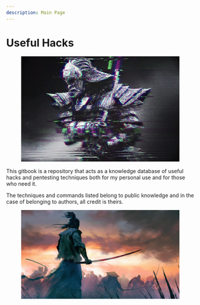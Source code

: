 ```yaml
---
description: Main Page
---
```


# Useful Hacks

<figure><img src=".gitbook/assets/1035066-abstract-glitch-art-katana-samurai-distortion-RGB-darkness-screenshot.jpg" alt=""><figcaption></figcaption></figure>

This gitbook is a repository that acts as a knowledge database of useful hacks and pentesting techniques both for my personal use and for those who need it.

The techniques and commands listed belong to public knowledge and in the case of belonging to authors, all credit is theirs.

<figure><img src=".gitbook/assets/samurai-warrior-wallpaper-1920x1080-wallpaper.jpg" alt=""><figcaption></figcaption></figure>

